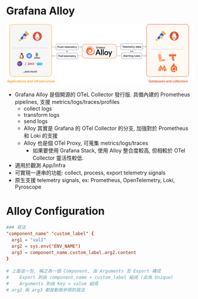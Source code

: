 # Grafana Alloy

![](./img/alloy_diagram_v2.svg)

- Grafana Alloy 是個開源的 OTeL Collector 發行版. 具備內建的 Prometheus pipelines, 支援 metrics/logs/traces/profiles
  - collect logs
  - transform logs
  - send logs
  - Alloy 其實是 Grafana 的 OTel Collector 的分支, 加強對於 Prometheus 和 Loki 的支援
  - Alloy 也是個 OTel Proxy, 可蒐集 metrics/logs/traces
    - 如果要使用 Grafana Stack, 使用 Alloy 整合度較高, 但相較於 OTel Collector 靈活性較低.
- 適用於觀測 App/Infra
- 可實現一連串的功能: collect, process, export telemetry signals
- 原生支援 telemetry signals, ex: Prometheus, OpenTelemetry, Loki, Pyroscope

# Alloy Configuration

```conf
### 寫法
"component_name" "custom_label" {
  arg1 = "val1"
  arg2 = sys.env("ENV_NAME")
  arg3 = component_name.custom_label.arg2.content
}

# 上面這一包, 稱之為一個 Component, 由 Arguments 及 Export 構成
#    Export 則由 component_name + custom_label 組成 (此為 Unique)
#    Arguments 則由 Key = value 組成
# arg2 與 arg3 都是動態參照的寫法
```
